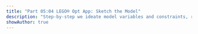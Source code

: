 ```yaml
---
title: "Part 05:04 LEGO® Opt App: Sketch the Model"
description: "Step-by-step we ideate model variables and constraints, recording these as natural language comments in our new AMPL model.mod file."
showAuthor: true
---
```

